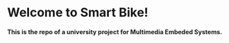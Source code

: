 # Welcome to Smart Bike!
#### This is the repo of a university project for Multimedia Embeded Systems.
